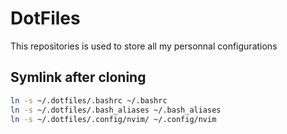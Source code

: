# DotFiles
This repositories is used to store all my personnal configurations

## Symlink after cloning 

```bash
ln -s ~/.dotfiles/.bashrc ~/.bashrc
ln -s ~/.dotfiles/.bash_aliases ~/.bash_aliases
ln -s ~/.dotfiles/.config/nvim/ ~/.config/nvim
```
